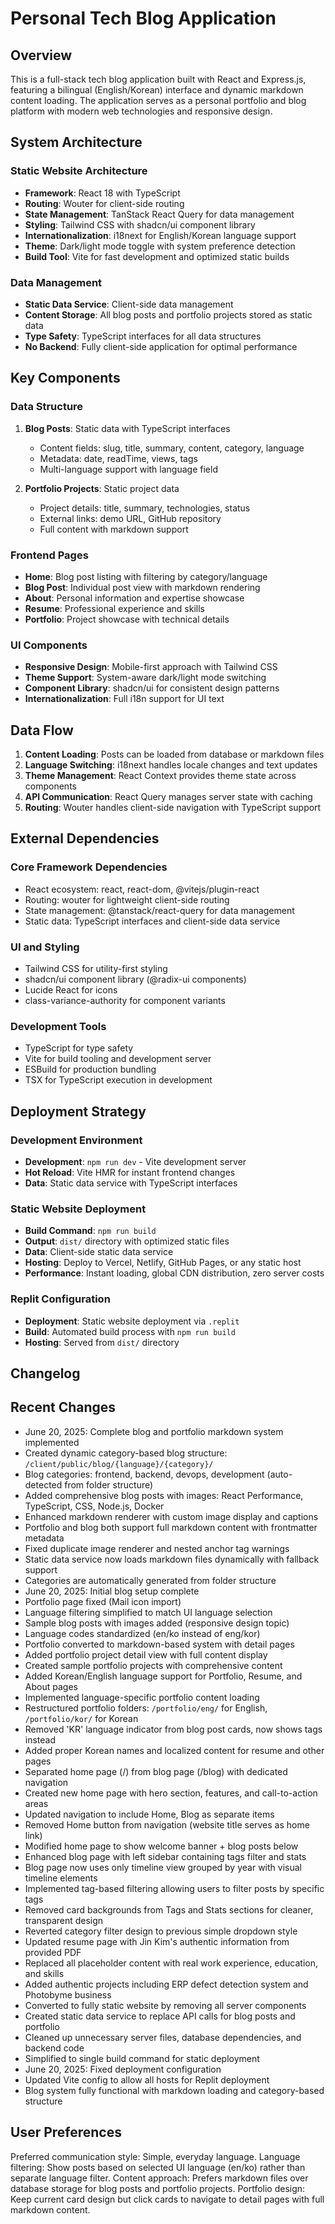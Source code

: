 # Personal Tech Blog Application

## Overview

This is a full-stack tech blog application built with React and Express.js, featuring a bilingual (English/Korean) interface and dynamic markdown content loading. The application serves as a personal portfolio and blog platform with modern web technologies and responsive design.

## System Architecture

### Static Website Architecture
- **Framework**: React 18 with TypeScript
- **Routing**: Wouter for client-side routing
- **State Management**: TanStack React Query for data management
- **Styling**: Tailwind CSS with shadcn/ui component library
- **Internationalization**: i18next for English/Korean language support
- **Theme**: Dark/light mode toggle with system preference detection
- **Build Tool**: Vite for fast development and optimized static builds

### Data Management
- **Static Data Service**: Client-side data management
- **Content Storage**: All blog posts and portfolio projects stored as static data
- **Type Safety**: TypeScript interfaces for all data structures
- **No Backend**: Fully client-side application for optimal performance

## Key Components

### Data Structure
1. **Blog Posts**: Static data with TypeScript interfaces
   - Content fields: slug, title, summary, content, category, language
   - Metadata: date, readTime, views, tags
   - Multi-language support with language field

2. **Portfolio Projects**: Static project data
   - Project details: title, summary, technologies, status
   - External links: demo URL, GitHub repository
   - Full content with markdown support

### Frontend Pages
- **Home**: Blog post listing with filtering by category/language
- **Blog Post**: Individual post view with markdown rendering
- **About**: Personal information and expertise showcase
- **Resume**: Professional experience and skills
- **Portfolio**: Project showcase with technical details

### UI Components
- **Responsive Design**: Mobile-first approach with Tailwind CSS
- **Theme Support**: System-aware dark/light mode switching
- **Component Library**: shadcn/ui for consistent design patterns
- **Internationalization**: Full i18n support for UI text

## Data Flow

1. **Content Loading**: Posts can be loaded from database or markdown files
2. **Language Switching**: i18next handles locale changes and text updates
3. **Theme Management**: React Context provides theme state across components
4. **API Communication**: React Query manages server state with caching
5. **Routing**: Wouter handles client-side navigation with TypeScript support

## External Dependencies

### Core Framework Dependencies
- React ecosystem: react, react-dom, @vitejs/plugin-react
- Routing: wouter for lightweight client-side routing
- State management: @tanstack/react-query for data management
- Static data: TypeScript interfaces and client-side data service

### UI and Styling
- Tailwind CSS for utility-first styling
- shadcn/ui component library (@radix-ui components)
- Lucide React for icons
- class-variance-authority for component variants

### Development Tools
- TypeScript for type safety
- Vite for build tooling and development server
- ESBuild for production bundling
- TSX for TypeScript execution in development

## Deployment Strategy

### Development Environment
- **Development**: `npm run dev` - Vite development server
- **Hot Reload**: Vite HMR for instant frontend changes
- **Data**: Static data service with TypeScript interfaces

### Static Website Deployment
- **Build Command**: `npm run build`
- **Output**: `dist/` directory with optimized static files
- **Data**: Client-side static data service
- **Hosting**: Deploy to Vercel, Netlify, GitHub Pages, or any static host
- **Performance**: Instant loading, global CDN distribution, zero server costs

### Replit Configuration
- **Deployment**: Static website deployment via `.replit`
- **Build**: Automated build process with `npm run build`
- **Hosting**: Served from `dist/` directory

## Changelog

## Recent Changes

- June 20, 2025: Complete blog and portfolio markdown system implemented
- Created dynamic category-based blog structure: `/client/public/blog/{language}/{category}/`
- Blog categories: frontend, backend, devops, development (auto-detected from folder structure)
- Added comprehensive blog posts with images: React Performance, TypeScript, CSS, Node.js, Docker
- Enhanced markdown renderer with custom image display and captions
- Portfolio and blog both support full markdown content with frontmatter metadata
- Fixed duplicate image renderer and nested anchor tag warnings
- Static data service now loads markdown files dynamically with fallback support
- Categories are automatically generated from folder structure
- June 20, 2025: Initial blog setup complete
- Portfolio page fixed (Mail icon import)
- Language filtering simplified to match UI language selection
- Sample blog posts with images added (responsive design topic)
- Language codes standardized (en/ko instead of eng/kor)
- Portfolio converted to markdown-based system with detail pages
- Added portfolio project detail view with full content display
- Created sample portfolio projects with comprehensive content
- Added Korean/English language support for Portfolio, Resume, and About pages
- Implemented language-specific portfolio content loading
- Restructured portfolio folders: `/portfolio/eng/` for English, `/portfolio/kor/` for Korean
- Removed 'KR' language indicator from blog post cards, now shows tags instead
- Added proper Korean names and localized content for resume and other pages
- Separated home page (/) from blog page (/blog) with dedicated navigation
- Created new home page with hero section, features, and call-to-action areas
- Updated navigation to include Home, Blog as separate items
- Removed Home button from navigation (website title serves as home link)
- Modified home page to show welcome banner + blog posts below
- Enhanced blog page with left sidebar containing tags filter and stats
- Blog page now uses only timeline view grouped by year with visual timeline elements
- Implemented tag-based filtering allowing users to filter posts by specific tags
- Removed card backgrounds from Tags and Stats sections for cleaner, transparent design
- Reverted category filter design to previous simple dropdown style
- Updated resume page with Jin Kim's authentic information from provided PDF
- Replaced all placeholder content with real work experience, education, and skills
- Added authentic projects including ERP defect detection system and Photobyme business
- Converted to fully static website by removing all server components
- Created static data service to replace API calls for blog posts and portfolio
- Cleaned up unnecessary server files, database dependencies, and backend code
- Simplified to single build command for static deployment
- June 20, 2025: Fixed deployment configuration
- Updated Vite config to allow all hosts for Replit deployment
- Blog system fully functional with markdown loading and category-based structure

## User Preferences

Preferred communication style: Simple, everyday language.
Language filtering: Show posts based on selected UI language (en/ko) rather than separate language filter.
Content approach: Prefers markdown files over database storage for blog posts and portfolio projects.
Portfolio design: Keep current card design but click cards to navigate to detail pages with full markdown content.